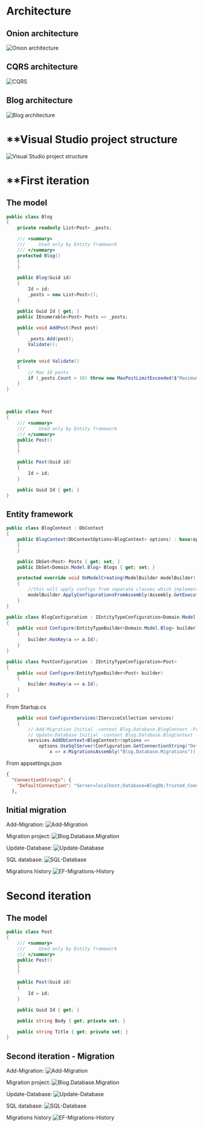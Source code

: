 # **Architecture**
## **Onion architecture**
![Onion architecture](Img/Onion-Architecture.png)

## **CQRS architecture**
![CQRS](Img/CQRS-01.png)
## **Blog architecture**

![Blog architecture](Img/Componentdiagram1.png)



# **Visual Studio project structure
![Visual Studio project structure](Img/Visual-Studio-Project-Structure.png)



# **First iteration
## The model


```c#
public class Blog
{
    private readonly List<Post> _posts;

    /// <summary>
    ///     Used only by Entity framework
    /// </summary>
    protected Blog()
    {
    }

    public Blog(Guid id)
    {
        Id = id;
        _posts = new List<Post>();
    }

    public Guid Id { get; }
    public IEnumerable<Post> Posts => _posts;

    public void AddPost(Post post)
    {
        _posts.Add(post);
        Validate();
    }

    private void Validate()
    {
        // Max 10 posts
        if (_posts.Count > 10) throw new MaxPostLimitExceeded($"Maximum postings limit exceeded. You already has {_posts.Count} postings");
    }
}
```


​    
```c#
public class Post
{
    /// <summary>
    ///     Used only by Entity framework
    /// </summary>
    public Post()
    {
    }

    public Post(Guid id)
    {
        Id = id;
    }

    public Guid Id { get; }
}
```


## Entity framework

```c#
public class BlogContext : DbContext
{
    public BlogContext(DbContextOptions<BlogContext> options) : base(options)
    {
    }

    public DbSet<Post> Posts { get; set; }
    public DbSet<Domain.Model.Blog> Blogs { get; set; }

    protected override void OnModelCreating(ModelBuilder modelBuilder)
    {
        //this will apply configs from separate classes which implemented IEntityTypeConfiguration<T>
        modelBuilder.ApplyConfigurationsFromAssembly(Assembly.GetExecutingAssembly());
    }
}
```



```c#
public class BlogConfiguration : IEntityTypeConfiguration<Domain.Model.Blog>
{
    public void Configure(EntityTypeBuilder<Domain.Model.Blog> builder)
    {
        builder.HasKey(a => a.Id);
    }
}
```


```c#
public class PostConfiguration : IEntityTypeConfiguration<Post>
{
    public void Configure(EntityTypeBuilder<Post> builder)
    {
        builder.HasKey(a => a.Id);
    }
}
```



From Startup.cs

```c#
    public void ConfigureServices(IServiceCollection services)
    {
        // Add-Migration Initial -context Blog.Database.BlogContext -Project Blog.Database.Migrations
        // Update-Database Initial -context Blog.Database.BlogContext -Project Blog.Database.Migrations
        services.AddDbContext<BlogContext>(options =>
            options.UseSqlServer(Configuration.GetConnectionString("DefaultConnection"),
                x => x.MigrationsAssembly("Blog.Database.Migrations")));
```


From appsettings.json

```json
{
  "ConnectionStrings": {
    "DefaultConnection": "Server=localhost;Database=BlogDb;Trusted_Connection=True;MultipleActiveResultSets=true"
  },
```



## Initial migration
Add-Migration:
![Add-Migration](Img/Add-Migration.png)

Migration project:
![Blog.Database.Migration](Img/Blog-Database-Migration.png)

Update-Database:
![Update-Database](Img/Update-Database.png)

SQL database:
![SQL-Database](Img/SQL-Database.png)

Migrations history
![EF-Migrations-History](Img/EFMigrationsHistory.png)

# **Second iteration**
## The model

```c#
public class Post
{
    /// <summary>
    ///     Used only by Entity framework
    /// </summary>
    public Post()
    {
    }

    public Post(Guid id)
    {
        Id = id;
    }

    public Guid Id { get; }

    public string Body { get; private set; }

    public string Title { get; private set; }
}
```
## Second iteration - Migration
Add-Migration:
![Add-Migration](Img/Add-Migration-Second_Iteration.png)

Migration project:
![Blog.Database.Migration](Img/Blog-Database-Migration-Second-Migration.png)

Update-Database:
![Update-Database](Img/Update-Database-Second-Iteration.png)

SQL database:
![SQL-Database](Img/SQL-Database-Second-Iteration.png)

Migrations history
![EF-Migrations-History](Img/EFMigrationsHistory-Second-Iteration.png)
